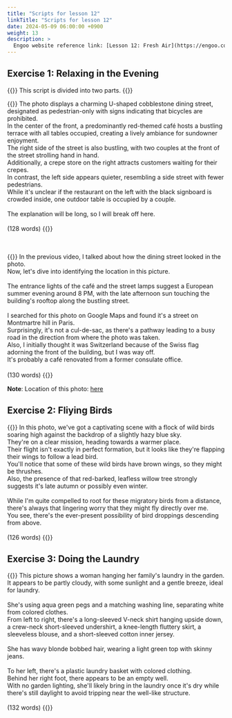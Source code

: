 ```yaml
---
title: "Scripts for lesson 12"
linkTitle: "Scripts for lesson 12"
date: 2024-05-09 06:00:00 +0900
weight: 13
description: >
  Engoo website reference link: [Lesson 12: Fresh Air](https://engoo.com/app/lessons/describing-pictures-intermediate-describing-pictures-fresh-air/Ic6JBj7gEeeyh1fcXYNA3A?category_id=P_HriMOnEeifo0O-yMP42w&course_id=ZZasjsOnEeiHZVOMC0VfdA)
---
```


## Exercise 1: Relaxing in the Evening

{{<alert>}}
This script is divided into two parts.
{{</alert>}}

{{<card header="**1st script**">}}
The photo displays a charming U-shaped cobblestone dining street, designated as pedestrian-only with signs indicating that bicycles are prohibited.<br/>
In the center of the front, a predominantly red-themed café hosts a bustling terrace with all tables occupied, creating a lively ambiance for sundowner enjoyment.<br/> 
The right side of the street is also bustling, with two couples at the front of the street strolling hand in hand.<br/>
Additionally, a crepe store on the right attracts customers waiting for their crepes.<br/>
In contrast, the left side appears quieter, resembling a side street with fewer pedestrians. <br/>
While it's unclear if the restaurant on the left with the black signboard is crowded inside, one outdoor table is occupied by a couple.<br/>
<br/>
The explanation will be long, so I will break off here.<br/>
<br/>
(128 words)
{{</card>}}

　

{{<card header="**2nd script**">}}
In the previous video, I talked about how the dining street looked in the photo.<br/> 
Now, let's dive into identifying the location in this picture.<br/>
<br/>
The entrance lights of the café and the street lamps suggest a European summer evening around 8 PM, with the late afternoon sun touching the building's rooftop along the bustling street.<br/>
<br/>
I searched for this photo on Google Maps and found it's a street on Montmartre hill in Paris. <br/>
Surprisingly, it's not a cul-de-sac, as there's a pathway leading to a busy road in the direction from where the photo was taken.<br/>
Also, I initially thought it was Switzerland because of the Swiss flag adorning the front of the building, but I was way off. <br/>
It's probably a café renovated from a former consulate office.<br/>
<br/>
(130 words)
{{</card>}}
　

**Note**: Location of this photo: [here](https://www.google.com/maps/@48.8870958,2.3397603,2a,75y,74.99h,109.83t/data=!3m6!1e1!3m4!1skwNhf4JByj0SB4RDL5043g!2e0!7i13312!8i6656?entry=ttu)

## Exercise 2: Fliying Birds

{{<card header="**Script**">}}
In this photo, we've got a captivating scene with a flock of wild birds soaring high against the backdrop of a slightly hazy blue sky. <br/>
They're on a clear mission, heading towards a warmer place.<br/>
Their flight isn't exactly in perfect formation, but it looks like they're flapping their wings to follow a lead bird. <br/>
You'll notice that some of these wild birds have brown wings, so they might be thrushes. <br/>
Also, the presence of that red-barked, leafless willow tree strongly suggests it's late autumn or possibly even winter.<br/>
<br/>
While I'm quite compelled to root for these migratory birds from a distance, there's always that lingering worry that they might fly directly over me.<br/>
You see, there's the ever-present possibility of bird droppings descending from above.<br/>
<br/>
(126 words)
{{</card>}}

## Exercise 3: Doing the Laundry

{{<card header="**Script**">}}
This picture shows a woman hanging her family's laundry in the garden.<br/>
It appears to be partly cloudy, with some sunlight and a gentle breeze, ideal for laundry. <br/>
<br/>
She's using aqua green pegs and a matching washing line, separating white from colored clothes.<br/>
From left to right, there's a long-sleeved V-neck shirt hanging upside down, a crew-neck short-sleeved undershirt, a knee-length fluttery skirt, a sleeveless blouse, and a short-sleeved cotton inner jersey. <br/>
<br/>
She has wavy blonde bobbed hair, wearing a light green top with skinny jeans. <br/>
<br/>
To her left, there's a plastic laundry basket with colored clothing.<br/>
Behind her right foot, there appears to be an empty well. <br/>
With no garden lighting, she'll likely bring in the laundry once it's dry while there's still daylight to avoid tripping near the well-like structure.<br/>
<br/>
(132 words)
{{</card>}}
